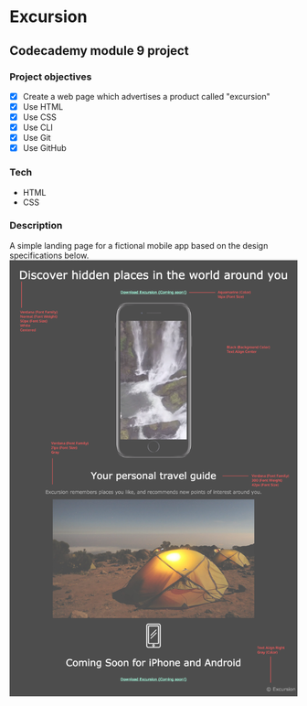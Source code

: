# Excursion

## Codecademy module 9 project

### Project objectives
+ [x] Create a web page which advertises a product called "excursion"
+ [x] Use HTML
+ [x] Use CSS
+ [x] Use CLI
+ [x] Use Git
+ [x] Use GitHub

### Tech
+ HTML
+ CSS

### Description
A simple landing page for a fictional mobile app based on the design specifications below.
![design goal](resources/images/excursion_redline.png)